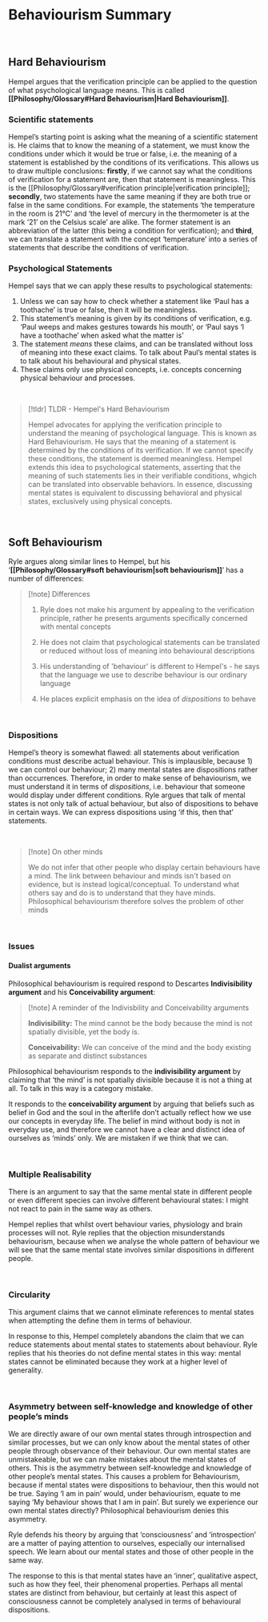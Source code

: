 # Behaviourism Summary

</br>

## Hard Behaviourism

Hempel argues that the verification principle can be applied to the question of what psychological language means. This is called **[[Philosophy/Glossary#Hard Behaviourism|Hard Behaviourism]]**.

### Scientific statements

Hempel’s starting point is asking what the meaning of a scientific statement is. He claims that to know the meaning of a statement, we must know the conditions under which it would be true or false, i.e. the meaning of a statement is established by the conditions of its verifications. This allows us to draw multiple conclusions: **firstly**, if we cannot say what the conditions of verification for a statement are, then that statement is meaningless. This is the [[Philosophy/Glossary#verification principle|verification principle]]; **secondly**, two statements have the same meaning if they are both true or false in the same conditions. For example, the statements ‘the temperature in the room is 21°C’ and ‘the level of mercury in the thermometer is at the mark ‘21’ on the Celsius scale’ are alike. The former statement is an abbreviation of the latter (this being a condition for verification); and **third**, we can translate a statement with the concept ‘temperature’ into a series of statements that describe the conditions of verification.

### Psychological Statements

Hempel says that we can apply these results to psychological statements:

1) Unless we can say how to check whether a statement like ‘Paul has a toothache’ is true or false, then it will be meaningless.
2) This statement’s meaning is given by its conditions of verification, e.g. ‘Paul weeps and makes gestures towards his mouth’, or ‘Paul says ‘I have a toothache’ when asked what the matter is’
3) The statement *means* these claims, and can be translated without loss of meaning into these exact claims. To talk about Paul’s mental states is to talk about his behavioural and physical states.
4) These claims only use physical concepts, i.e. concepts concerning physical behaviour and processes.

</br>


> [!tldr] TLDR - Hempel's Hard Behaviourism
> 
> Hempel advocates for applying the verification principle to understand the meaning of psychological language. This is known as Hard Behaviourism. He says that the meaning of a statement is determined by the conditions of its verification. If we cannot specify these conditions, the statement is deemed meaningless. Hempel extends this idea to psychological statements, asserting that the meaning of such statements lies in their verifiable conditions, whgich can be translated into observable behaviors. In essence, discussing mental states is equivalent to discussing behavioral and physical states, exclusively using physical concepts.

</br>

## Soft Behaviourism

Ryle argues along similar lines to Hempel, but his ‘**[[Philosophy/Glossary#soft behaviourism|soft behaviourism]]**’ has a number of differences:

> [!note] Differences
> 
> 1) Ryle does not make his argument by appealing to the verification principle, rather he presents arguments specifically concerned with mental concepts
> 
> 2) He does not claim that psychological statements can be translated or reduced without loss of meaning into behavioural descriptions
> 
> 3) His understanding of 'behaviour' is different to Hempel's - he says that the language we use to describe behaviour is our ordinary language
> 
> 4) He places explicit emphasis on the idea of *dispositions* to behave


</br>

### Dispositions

Hempel’s theory is somewhat flawed: all statements about verification conditions must describe actual behaviour. This is implausible, because 1) we can control our behaviour; 2) many mental states are dispositions rather than occurrences. Therefore, in order to make sense of behaviourism, we must understand it in terms of *dispositions*, i.e. behaviour that someone would display under different conditions. Ryle argues that talk of mental states is not only talk of actual behaviour, but also of dispositions to behave in certain ways. We can express dispositions using ‘if this, then that’ statements.

</br>

> [!note] On other minds
> 
> We do not infer that other people who display certain behaviours have a mind. The link between behaviour and minds isn't based on evidence, but is instead logical/conceptual. To understand what others say and do is to understand that they have minds. Philosophical behaviourism therefore solves the problem of other minds

</br>

### Issues

#### Dualist arguments

Philosophical behaviourism is required respond to Descartes **Indivisibility argument** and his **Conceivability argument**:

> [!note] A reminder of the Indivisbility and Conceivability arguments
> 
> **Indivisibility:** The mind cannot be the body because the mind is not spatially divisible, yet the body is.
> 
> **Conceivability:** We can conceive of the mind and the body existing as separate and distinct substances

Philosophical behaviourism responds to the **indivisibility argument** by claiming that ‘the mind’ is not spatially divisible because it is not a thing at all. To talk in this way is a category mistake.

It responds to the **conceivability argument** by arguing that beliefs such as belief in God and the soul in the afterlife don’t actually reflect how we use our concepts in everyday life. The belief in mind without body is not in everyday use, and therefore we cannot have a clear and distinct idea of ourselves as ‘minds’ only. We are mistaken if we think that we can.

</br>

### Multiple Realisability

There is an argument to say that the same mental state in different people or even different species can involve different behavioural states: I might not react to pain in the same way as others.

Hempel replies that whilst overt behaviour varies, physiology and brain processes will not. Ryle replies that the objection misunderstands behaviourism, because when we analyse the whole pattern of behaviour we will see that the same mental state involves similar dispositions in different people.

</br>

### Circularity

This argument claims that we cannot eliminate references to mental states when attempting the define them in terms of behaviour.

In response to this, Hempel completely abandons the claim that we can reduce statements about mental states to statements about behaviour. Ryle replies that his theories do not define mental states in this way: mental states cannot be eliminated because they work at a higher level of generality.

</br>

### Asymmetry between self-knowledge and knowledge of other people’s minds

We are directly aware of our own mental states through introspection and similar processes, but we can only know about the mental states of other people through observance of their behaviour. Our own mental states are unmistakeable, but we can make mistakes about the mental states of others. This is the asymmetry between self-knowledge and knowledge of other people’s mental states. This causes a problem for Behaviourism, because if mental states were dispositions to behaviour, then this would not be true. Saying ‘I am in pain’ would, under behaviourism, equate to me saying ‘My behaviour shows that I am in pain’. But surely we experience our own mental states directly? Philosophical behaviourism denies this asymmetry.

Ryle defends his theory by arguing that ‘consciousness’ and ‘introspection’ are a matter of paying attention to ourselves, especially our internalised speech. We learn about our mental states and those of other people in the same way.

The response to this is that mental states have an ‘inner’, qualitative aspect, such as how they feel, their phenomenal properties. Perhaps all mental states are distinct from behaviour, but certainly at least this aspect of consciousness cannot be completely analysed in terms of behavioural dispositions.